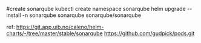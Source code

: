 #create sonarqube
kubectl create namespace sonarqube
helm upgrade --install -n sonarqube sonarqube sonarqube/sonarqube

ref:
https://git.app.uib.no/caleno/helm-charts/-/tree/master/stable/sonarqube
https://github.com/gudpick/pods.git
